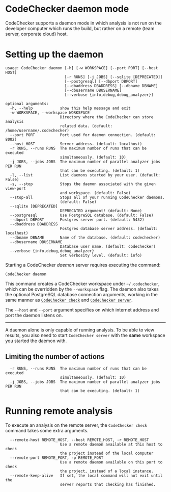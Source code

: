 CodeChecker daemon mode
=======================

CodeChecker supports a daemon mode in which analysis is not run on the
developer computer which runs the build, but rather on a remote (team server,
corporate cloud) host.

# Setting up the daemon
~~~~~~~~~~~~~~~~~~~~~~
usage: CodeChecker daemon [-h] [-w WORKSPACE] [--port PORT] [--host HOST]
                          [-r RUNS] [-j JOBS] [--sqlite [DEPRECATED]]
                          [--postgresql] [--dbport DBPORT]
                          [--dbaddress DBADDRESS] [--dbname DBNAME]
                          [--dbusername DBUSERNAME]
                          [--verbose {info,debug,debug_analyzer}]

optional arguments:
  -h, --help            show this help message and exit
  -w WORKSPACE, --workspace WORKSPACE
                        Directory where the CodeChecker can store analysis
                        related data. (default: /home/username/.codechecker)
  --port PORT           Port used for daemon connection. (default: 8002)
  --host HOST           Server address. (default: localhost)
  -r RUNS, --runs RUNS  The maximum number of runs that can be executed
                        simultaneously. (default: 10)
  -j JOBS, --jobs JOBS  The maximum number of parallel analyzer jobs PER RUN
                        that can be executing. (default: 1)
  -l, --list            List daemons started by your user. (default: False)
  -s, --stop            Stops the daemon associated with the given view-port
                        and workspace. (default: False)
  --stop-all            Stops all of your running CodeChecker daemons.
                        (default: False)
  --sqlite [DEPRECATED]
                        DEPRECATED argument! (default: None)
  --postgresql          Use PostgreSQL database. (default: False)
  --dbport DBPORT       Postgres server port. (default: 5432)
  --dbaddress DBADDRESS
                        Postgres database server address. (default: localhost)
  --dbname DBNAME       Name of the database. (default: codechecker)
  --dbusername DBUSERNAME
                        Database user name. (default: codechecker)
  --verbose {info,debug,debug_analyzer}
                        Set verbosity level. (default: info)
~~~~~~~~~~~~~~~~~~~~~~

Starting a CodeChecker _daemon_ server requires executing the command:

    CodeChecker daemon

This command creates a CodeChecker workspace under `~/.codechecker`, which can
be overridden by the `--workspace` flag. The daemon also takes the optional
PostgreSQL database connection arguments, working in the same manner as
[`CodeChecker check`](docs/user_guide.md) and [`CodeChecker
server`](docs/user_guide.md).

The `--host` and `--port` argument specifies on which internet address and
port the daemon listens on.

----

A daemon alone is only capable of running analysis. To be able to view
results, you also need to start `CodeChecker server` with the **same**
workspace you started the daemon with.

## Limiting the number of actions
~~~~~~~~~~~~~~~~~
  -r RUNS, --runs RUNS  The maximum number of runs that can be executed
                        simultaneously. (default: 10)
  -j JOBS, --jobs JOBS  The maximum number of parallel analyzer jobs PER RUN
                        that can be executing. (default: 1)
~~~~~~~~~~~~~~~~~

# Running remote analysis

To execute an analysis on the remote server, the `CodeChecker check` command
takes some extra arguments.

~~~~~~~~~~~~~~~~~
  --remote-host REMOTE_HOST, --host REMOTE_HOST, -r REMOTE_HOST
                        Use a remote daemon available at this host to check
                        the project instead of the local computer
  --remote-port REMOTE_PORT, -p REMOTE_PORT
                        Use a remote daemon available on this port to check
                        the project, instead of a local instance.
  --remote-keep-alive   If set, the local command will not exit until the
                        server reports that checking has finished.
~~~~~~~~~~~~~~~~~


